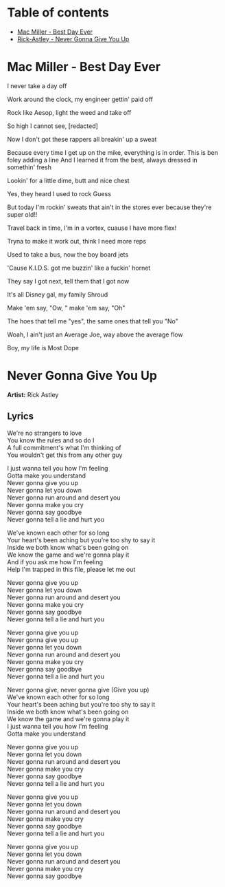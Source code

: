 # Table of contents
* [Mac Miller - Best Day Ever](#mac-miller---best-day-ever)
* [Rick-Astley - Never Gonna Give You Up](#never-gonna-give-you-up)

# Mac Miller - Best Day Ever
I never take a day off

Work around the clock, my engineer gettin' paid off

Rock like Aesop, light the weed and take off

So high I cannot see, [redacted]

Now I don't got these rappers all breakin' up a sweat

Because every time I get up on the mike, everything is in order.
This is ben foley adding a line
And I learned it from the best, always dressed in somethin' fresh

Lookin' for a little dime, butt and nice chest

Yes, they heard I used to rock Guess

But today I'm rockin' sweats that ain't in the stores ever because they're super old!!

Travel back in time, I'm in a vortex, cuause I have more flex!

Tryna to make it work out, think I need more reps

Used to take a bus, now the boy board jets

'Cause K.I.D.S. got me buzzin' like a fuckin' hornet

They say I got next, tell them that I got now

It's all Disney gal, my family Shroud

Make 'em say, "Ow, " make 'em say, "Oh"

The hoes that tell me "yes", the same ones that tell you "No"

Woah, I ain't just an Average Joe, way above the average flow

Boy, my life is Most Dope

# Never Gonna Give You Up
**Artist:** Rick Astley

## Lyrics
We're no strangers to love<br>
You know the rules and so do I<br>
A full commitment's what I'm thinking of<br>
You wouldn't get this from any other guy<br>

I just wanna tell you how I'm feeling<br>
Gotta make you understand<br>
Never gonna give you up<br>
Never gonna let you down<br>
Never gonna run around and desert you<br>
Never gonna make you cry<br>
Never gonna say goodbye<br>
Never gonna tell a lie and hurt you<br>

We've known each other for so long<br>
Your heart's been aching but you're too shy to say it<br>
Inside we both know what's been going on<br>
We know the game and we're gonna play it<br>
And if you ask me how I'm feeling<br>
Help I'm trapped in this file, please let me out<br>

Never gonna give you up<br>
Never gonna let you down<br>
Never gonna run around and desert you<br>
Never gonna make you cry<br>
Never gonna say goodbye<br>
Never gonna tell a lie and hurt you<br>

Never gonna give you up<br>
Never gonna give you up<br>
Never gonna let you down<br>
Never gonna run around and desert you<br>
Never gonna make you cry<br>
Never gonna say goodbye<br>
Never gonna tell a lie and hurt you<br>

Never gonna give, never gonna give
(Give you up)<br>
We've known each other for so long<br>
Your heart's been aching but you're too shy to say it<br>
Inside we both know what's been going on<br>
We know the game and we're gonna play it<br>
I just wanna tell you how I'm feeling<br>
Gotta make you understand<br>

Never gonna give you up<br>
Never gonna let you down<br>
Never gonna run around and desert you<br>
Never gonna make you cry<br>
Never gonna say goodbye<br>
Never gonna tell a lie and hurt you<br>

Never gonna give you up<br>
Never gonna let you down<br>
Never gonna run around and desert you<br>
Never gonna make you cry<br>
Never gonna say goodbye<br>
Never gonna tell a lie and hurt you<br>

Never gonna give you up<br>
Never gonna let you down<br>
Never gonna run around and desert you<br>
Never gonna make you cry<br>
Never gonna say goodbye<br>
